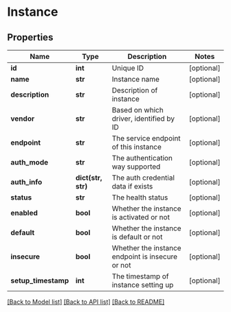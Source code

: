 # Instance

## Properties
Name | Type | Description | Notes
------------ | ------------- | ------------- | -------------
**id** | **int** | Unique ID | [optional] 
**name** | **str** | Instance name | [optional] 
**description** | **str** | Description of instance | [optional] 
**vendor** | **str** | Based on which driver, identified by ID | [optional] 
**endpoint** | **str** | The service endpoint of this instance | [optional] 
**auth_mode** | **str** | The authentication way supported | [optional] 
**auth_info** | **dict(str, str)** | The auth credential data if exists | [optional] 
**status** | **str** | The health status | [optional] 
**enabled** | **bool** | Whether the instance is activated or not | [optional] 
**default** | **bool** | Whether the instance is default or not | [optional] 
**insecure** | **bool** | Whether the instance endpoint is insecure or not | [optional] 
**setup_timestamp** | **int** | The timestamp of instance setting up | [optional] 

[[Back to Model list]](../README.md#documentation-for-models) [[Back to API list]](../README.md#documentation-for-api-endpoints) [[Back to README]](../README.md)


